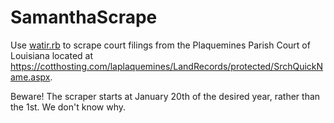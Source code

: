 # SamanthaScrape

Use [watir.rb](https://github.com/lgants/SamanthaScrape/blob/master/watir.rb) to scrape court filings from the Plaquemines Parish Court of Louisiana located at https://cotthosting.com/laplaquemines/LandRecords/protected/SrchQuickName.aspx.

Beware! The scraper starts at January 20th of the desired year, rather than the 1st. We don't know why.
